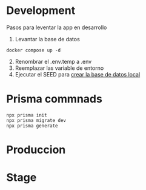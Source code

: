 <!-- Conectar Prisma con NextJS:

     1. Se configura el docker-compose.yml y luego se ejecuta en el comando:  
        >> docker compose up -d 
        
        Nota: Todo los comandos son ejecutados en el directorio actual del proyecto
        
        Esto descarga una imagen de Docker de la base de datos en postgres que nos va a servir para poder realizar la conexion desde pgadmin

    2. Configurar la conexion con la base de datos postgrase desde pgadmin
        Se crea una nueva conexion con los mismos parametros establecidos en el archivo docker-compose.yml   
        usuario: postgres
        contrasena: postgres
        puerto: 5432 (En mi caso use el puerto 5433)
        direccion servidor: Localhost

    3. Luego se inicializa prisma, el cual nos va a servir para realizar la conexion con la 
       base de datos
        >> npx prisma init

        Esto crea un archivo .env el cual se tiene que configurar la conexion de la base de datos   


    4. Creacion de la tabla del proyecto, para eso se tiene que ir al archivo prisma/schema.prisma
       en este caso se creo la tabla 

       model Todo{
            id          String    @id @default(uuid())
            description String
            complete    Boolean   @default(false)
            createAt    DateTime  @default(now())
            updateAt    DateTime  @updatedAt
        }

     6. Cada vez que se realice una modificacion en la base de datos, crear tabla, remover campos, agregar campos, etc. 
        se tiene que ejecutar el siguiente comando:       

        >> npx prisma migrate dev       
        >> Enter a name for the new migration: dev    (Poner un nombre, en este ejemplo puse dev)
    
    7. Generar el cliente prisma para poder realizar las manipulaciones con la base de datos, ejecutar:
         
         >>npx prisma generate 

    8. Crear un archivo app/lib/prisma.ts para crear la conexion al cliente prisma, tomando la configuracion sugerida por versel: https://vercel.com/guides/nextjs-prisma-postgres


    9. Debido a que la variable 'global' (de la configuracion de la conexion al cliente prisma) no tiene un tipo definido, ejecutar los pasos descritos en el archivo app/lib/prisma.ts

    10. Se crea el archivo SEED que sirva para insertar informacion de relleno/basura para poder trabajar en un ambiente de desarrollo con el objetivo de probar la aplicacion, de tal forma que si inserto o borro informacion sea facil recuperar la informacion. 
    Este archivo se crea en el directorio api: api/seed/router.ts


-->



# Development
Pasos para leventar la app en desarrollo

1. Levantar la base de datos
```
docker compose up -d
```

2. Renombrar el .env.temp a .env 
3. Reemplazar las variable de entorno
4. Ejecutar el SEED para [crear la base de datos local](localhost:3000/api/seed) 

# Prisma commnads
```
npx prisma init                  
npx prisma migrate dev
npx prisma generate
```

# Produccion


# Stage
